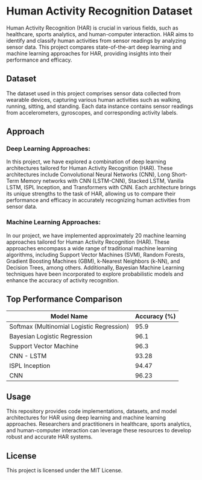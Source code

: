 # Human Activity Recognition Dataset


Human Activity Recognition (HAR) is crucial in various fields, such as healthcare, sports analytics, and human-computer interaction. HAR aims to identify and classify human activities from sensor readings by analyzing sensor data. This project compares state-of-the-art deep learning and machine learning approaches for HAR, providing insights into their performance and efficacy.

## Dataset

The dataset used in this project comprises sensor data collected from wearable devices, capturing various human activities such as walking, running, sitting, and standing. Each data instance contains sensor readings from accelerometers, gyroscopes, and corresponding activity labels. 

## Approach

### Deep Learning Approaches:

In this project, we have explored a combination of deep learning architectures tailored for Human Activity Recognition (HAR). These architectures include Convolutional Neural Networks (CNN), Long Short-Term Memory networks with CNN (LSTM-CNN), Stacked LSTM, Vanilla LSTM, ISPL Inception, and Transformers with CNN. Each architecture brings its unique strengths to the task of HAR, allowing us to compare their performance and efficacy in accurately recognizing human activities from sensor data.

### Machine Learning Approaches:

In our project, we have implemented approximately 20 machine learning approaches tailored for Human Activity Recognition (HAR). These approaches encompass a wide range of traditional machine learning algorithms, including Support Vector Machines (SVM), Random Forests, Gradient Boosting Machines (GBM), k-Nearest Neighbors (k-NN), and Decision Trees, among others. Additionally, Bayesian Machine Learning techniques have been incorporated to explore probabilistic models and enhance the accuracy of activity recognition. 

##  Top Performance Comparison

| Model Name                 | Accuracy (%) | 
|----------------------------|--------------|
| Softmax (Multinomial Logistic Regression)       | 95.9         | 
| Bayesian Logistic Regression      | 96.1         | 
| Support Vector Machine      | 96.3         | 
| CNN - LSTM                 | 93.28        |
| ISPL Inception             | 94.47        | 
| CNN                        | 96.23        | 

## Usage

This repository provides code implementations, datasets, and model architectures for HAR using deep learning and machine learning approaches. Researchers and practitioners in healthcare, sports analytics, and human-computer interaction can leverage these resources to develop robust and accurate HAR systems.


## License

This project is licensed under the MIT License.

